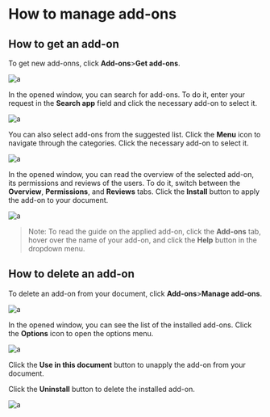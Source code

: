 # How to manage add-ons

## How to get an add-on

To get new add-onns, click **Add-ons**>**Get add-ons**.

![a](image.jpg)

In the opened window, you can search for add-ons. To do it, enter your request in the **Search app** field and click the necessary add-on to select it.

![a](image.jpg)

You can also select add-ons from the suggested list. Click the **Menu** icon to navigate through the categories. Click the necessary add-on to select it.

![a](image.jpg)

In the opened window, you can read the overview of the selected add-on, its permissions and reviews of the users. To do it, switch between the **Overview**, **Permissions**, and **Reviews** tabs. Click the **Install** button to apply the add-on to your document.

![a](image.jpg)

> Note: To read the guide on the applied add-on, click the **Add-ons** tab, hover over the name of your add-on, and click the **Help** button in the dropdown menu.

## How to delete an add-on

To delete an add-on from your document, click **Add-ons**>**Manage add-ons**.

![a](image.jpg)

In the opened window, you can see the list of the installed add-ons. Click the **Options** icon to open the options menu.

![a](image.jpg)

Click the **Use in this document** button to unapply the add-on from your document.

Click the **Uninstall** button to delete the installed add-on.

![a](image.jpg)